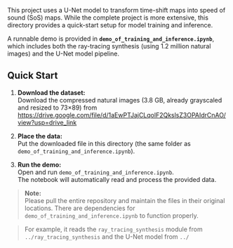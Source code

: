 
This project uses a U-Net model to transform time-shift maps into speed of sound (SoS) maps. While the complete project is more extensive, this directory provides a quick-start setup for model training and inference.

A runnable demo is provided in **`demo_of_training_and_inference.ipynb`**, which includes both the ray-tracing synthesis (using 1.2 million natural images) and the U-Net model pipeline.

## Quick Start

1. **Download the dataset:**  
   Download the compressed natural images (3.8 GB, already grayscaled and resized to 73×89) from  
   https://drive.google.com/file/d/1aEwPTJajCLqolF2QkslsZ3OPAIdrCnAO/view?usp=drive_link

2. **Place the data:**  
   Put the downloaded file in this directory (the same folder as `demo_of_training_and_inference.ipynb`).

3. **Run the demo:**  
   Open and run `demo_of_training_and_inference.ipynb`.  
   The notebook will automatically read and process the provided data.

   

> **Note:**  
> Please pull the entire repository and maintain the files in their original locations. There are dependencies for `demo_of_training_and_inference.ipynb` to function properly.

> For example, it reads the `ray_tracing_synthesis` module from `../ray_tracing_synthesis` and the U-Net model from `../`
   
